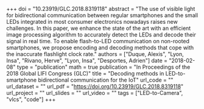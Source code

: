 +++
doi = "10.23919/GLC.2018.8319118"
abstract = "The use of visible light for bidirectional communication between regular smartphones and the small LEDs integrated in most consumer electronics nowadays raises new challenges. In this paper, we enhance the state of the art with an efficient image processing algorithm to accurately detect the LEDs and decode their signal in real time. To enable flash-to-LED communication on non-rooted smartphones, we propose encoding and decoding methods that cope with the inaccurate flashlight clock rate."
authors = ["Duque, Alexis", "Lyon, Insa", "Rivano, Herve", "Lyon, Insa", "Desportes, Adrien"]
date = "2018-02-08"
type = "publication"
math = true
publication = "In Proceedings of the 2018 Global LIFI Congress (GLC)"
title = "Decoding methods in LED-to-smartphone bidirectional communication for the IoT"
url_code = ""
url_dataset = ""
url_pdf = "https://doi.org/10.23919/GLC.2018.8319118"
url_project = ""
url_slides = ""
url_video = ""
tags = ["LED-to-Camera", "vlcs", "code"]
+++
